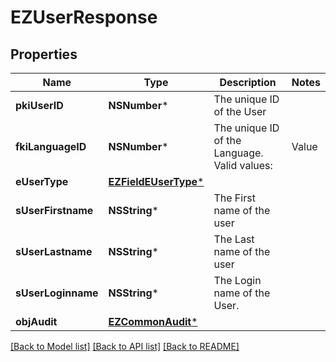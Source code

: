 # EZUserResponse

## Properties
Name | Type | Description | Notes
------------ | ------------- | ------------- | -------------
**pkiUserID** | **NSNumber*** | The unique ID of the User | 
**fkiLanguageID** | **NSNumber*** | The unique ID of the Language.  Valid values:  |Value|Description| |-|-| |1|French| |2|English| | 
**eUserType** | [**EZFieldEUserType***](EZFieldEUserType.md) |  | 
**sUserFirstname** | **NSString*** | The First name of the user | 
**sUserLastname** | **NSString*** | The Last name of the user | 
**sUserLoginname** | **NSString*** | The Login name of the User. | 
**objAudit** | [**EZCommonAudit***](EZCommonAudit.md) |  | 

[[Back to Model list]](../README.md#documentation-for-models) [[Back to API list]](../README.md#documentation-for-api-endpoints) [[Back to README]](../README.md)


